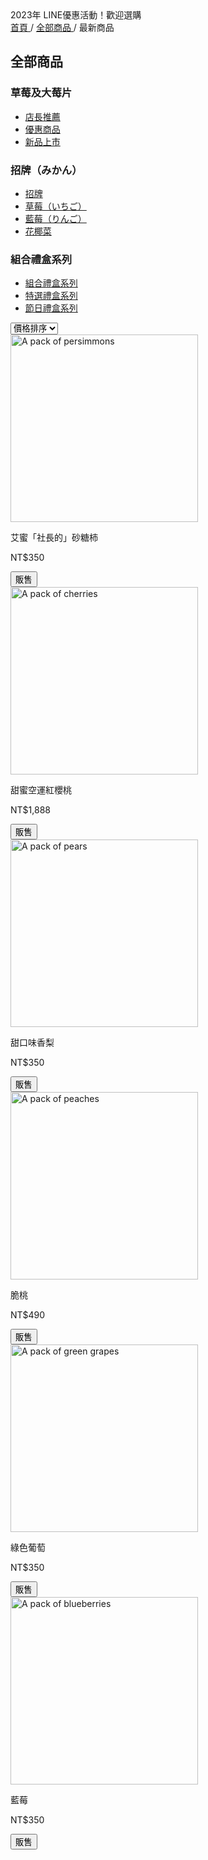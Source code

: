 <html>
 <head>
  <title>
   Fruit Store
  </title>
  <script src="https://cdn.tailwindcss.com">
  </script>
  <link href="https://cdnjs.cloudflare.com/ajax/libs/font-awesome/5.15.3/css/all.min.css" rel="stylesheet"/>
 </head>
 <body class="bg-gray-100">
  <div class="bg-red-500 text-white text-center py-2">
   2023年 LINE優惠活動！歡迎選購
  </div>
  <div class="container mx-auto mt-4">
   <div class="flex">
    <!-- Sidebar -->
    <div class="w-1/4 bg-white p-4">
     <div class="mb-4">
      <a class="text-blue-500" href="#">
       首頁
      </a>
      /
      <a class="text-blue-500" href="#">
       全部商品
      </a>
      / 最新商品
     </div>
     <div class="mb-4">
      <h2 class="font-bold">
       全部商品
      </h2>
     </div>
     <div class="mb-4">
      <h3 class="font-bold">
       草莓及大莓片
      </h3>
      <ul class="ml-4">
       <li class="mb-2">
        <a class="text-gray-700" href="#">
         店長推薦
        </a>
       </li>
       <li class="mb-2">
        <a class="text-gray-700" href="#">
         優惠商品
        </a>
       </li>
       <li class="mb-2">
        <a class="text-gray-700" href="#">
         新品上市
        </a>
       </li>
      </ul>
     </div>
     <div class="mb-4">
      <h3 class="font-bold">
       招牌（みかん）
      </h3>
      <ul class="ml-4">
       <li class="mb-2">
        <a class="text-gray-700" href="#">
         招牌
        </a>
       </li>
       <li class="mb-2">
        <a class="text-gray-700" href="#">
         草莓（いちご）
        </a>
       </li>
       <li class="mb-2">
        <a class="text-gray-700" href="#">
         藍莓（りんご）
        </a>
       </li>
       <li class="mb-2">
        <a class="text-gray-700" href="#">
         花椰菜
        </a>
       </li>
      </ul>
     </div>
     <div class="mb-4">
      <h3 class="font-bold">
       組合禮盒系列
      </h3>
      <ul class="ml-4">
       <li class="mb-2">
        <a class="text-gray-700" href="#">
         組合禮盒系列
        </a>
       </li>
       <li class="mb-2">
        <a class="text-gray-700" href="#">
         特選禮盒系列
        </a>
       </li>
       <li class="mb-2">
        <a class="text-gray-700" href="#">
         節日禮盒系列
        </a>
       </li>
      </ul>
     </div>
    </div>
    <!-- Main Content -->
    <div class="w-3/4 p-4">
     <div class="flex justify-end mb-4">
      <select class="border border-gray-300 p-2">
       <option>
        價格排序
       </option>
      </select>
     </div>
     <div class="grid grid-cols-3 gap-4">
      <div class="bg-white p-4">
       <img alt="A pack of persimmons" class="w-full h-48 object-cover mb-2" height="300" src="https://storage.googleapis.com/a1aa/image/qMffEYexZd1pc-otcQWuWxep89wpaV3XIKHSMs47wGo.jpg" width="300"/>
       <div class="text-center">
        <p>
         艾蜜「社長的」砂糖柿
        </p>
        <p class="text-red-500">
         NT$350
        </p>
        <button class="bg-red-500 text-white px-4 py-2 mt-2">
         販售
        </button>
       </div>
      </div>
      <div class="bg-white p-4">
       <img alt="A pack of cherries" class="w-full h-48 object-cover mb-2" height="300" src="https://storage.googleapis.com/a1aa/image/OkVCTNzAezCXNxbwgHJEHHYIgvQvbgn0oDmNh6aK4Ns.jpg" width="300"/>
       <div class="text-center">
        <p>
         甜蜜空運紅櫻桃
        </p>
        <p class="text-red-500">
         NT$1,888
        </p>
        <button class="bg-red-500 text-white px-4 py-2 mt-2">
         販售
        </button>
       </div>
      </div>
      <div class="bg-white p-4">
       <img alt="A pack of pears" class="w-full h-48 object-cover mb-2" height="300" src="https://storage.googleapis.com/a1aa/image/XjbZbQ1ZCwn6sbVDp8fF2h16v38-k3jrdJzIFK7mcpo.jpg" width="300"/>
       <div class="text-center">
        <p>
         甜口味香梨
        </p>
        <p class="text-red-500">
         NT$350
        </p>
        <button class="bg-red-500 text-white px-4 py-2 mt-2">
         販售
        </button>
       </div>
      </div>
      <div class="bg-white p-4">
       <img alt="A pack of peaches" class="w-full h-48 object-cover mb-2" height="300" src="https://storage.googleapis.com/a1aa/image/WO2egEhaS9j6d6Ub8XgBOIYT6X33SeGtdRjZYz5wzds.jpg" width="300"/>
       <div class="text-center">
        <p>
         脆桃
        </p>
        <p class="text-red-500">
         NT$490
        </p>
        <button class="bg-red-500 text-white px-4 py-2 mt-2">
         販售
        </button>
       </div>
      </div>
      <div class="bg-white p-4">
       <img alt="A pack of green grapes" class="w-full h-48 object-cover mb-2" height="300" src="https://storage.googleapis.com/a1aa/image/knVH90tntgcafRBqdwcPfzWgPdTbI3-VIihpcJ4InOw.jpg" width="300"/>
       <div class="text-center">
        <p>
         綠色葡萄
        </p>
        <p class="text-red-500">
         NT$350
        </p>
        <button class="bg-red-500 text-white px-4 py-2 mt-2">
         販售
        </button>
       </div>
      </div>
      <div class="bg-white p-4">
       <img alt="A pack of blueberries" class="w-full h-48 object-cover mb-2" height="300" src="https://storage.googleapis.com/a1aa/image/LvknSPK08DWDMA9Esgyn-L5zBCD52sHGoydI7iXGExg.jpg" width="300"/>
       <div class="text-center">
        <p>
         藍莓
        </p>
        <p class="text-red-500">
         NT$350
        </p>
        <button class="bg-red-500 text-white px-4 py-2 mt-2">
         販售
        </button>
       </div>
      </div>
     </div>
    </div>
   </div>
  </div>
 </body>
</html>
